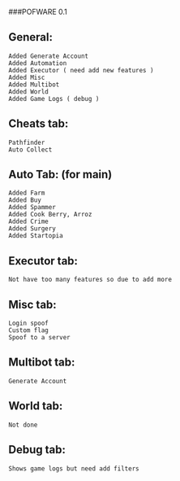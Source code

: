 ###POFWARE 0.1

General:
--
```
Added Generate Account
Added Automation
Added Executor ( need add new features )
Added Misc
Added Multibot
Added World
Added Game Logs ( debug )
```

Cheats tab:
--
```
Pathfinder
Auto Collect
```

Auto Tab: (for main)
--
```
Added Farm
Added Buy
Added Spammer
Added Cook Berry, Arroz
Added Crime 
Added Surgery
Added Startopia
```

Executor tab:
--
```
Not have too many features so due to add more 
```

Misc tab:
--
```
Login spoof
Custom flag
Spoof to a server 
```

Multibot tab:
--
```
Generate Account
```

World tab:
--
```
Not done
```

Debug tab:
--
```
Shows game logs but need add filters
```
